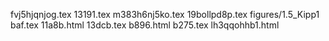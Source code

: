 fvj5hjqnjog.tex
13191.tex
m383h6nj5ko.tex
19bollpd8p.tex
figures/1.5_Kipp1
baf.tex
11a8b.html
13dcb.tex
b896.html
b275.tex
lh3qqohhb1.html